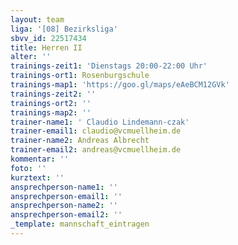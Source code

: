 ```yaml
---
layout: team
liga: '[08] Bezirksliga'
sbvv_id: 22517434
title: Herren II
alter: ''
trainings-zeit1: 'Dienstags 20:00-22:00 Uhr'
trainings-ort1: Rosenburgschule
trainings-map1: 'https://goo.gl/maps/eAeBCM12GVk'
trainings-zeit2: ''
trainings-ort2: ''
trainings-map2: ''
trainer-name1: ' Claudio Lindemann-czak'
trainer-email1: claudio@vcmuellheim.de
trainer-name2: Andreas Albrecht
trainer-email2: andreas@vcmuellheim.de
kommentar: ''
foto: ''
kurztext: ''
ansprechperson-name1: ''
ansprechperson-email1: ''
ansprechperson-name2: ''
ansprechperson-email2: ''
_template: mannschaft_eintragen
---
```


